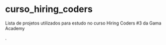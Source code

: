 # curso_hiring_coders
Lista de projetos utilizados para estudo no curso Hiring Coders #3 da Gama Academy

.
